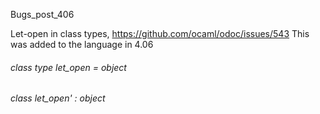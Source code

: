 Bugs_post_406

Let-open   in   class   types,   https://github.com/ocaml/odoc/issues/543   This   was   added   to   the   language   in   4.06 



######  class        type              let_open         =    object             



######  class              let_open'         :    object             



